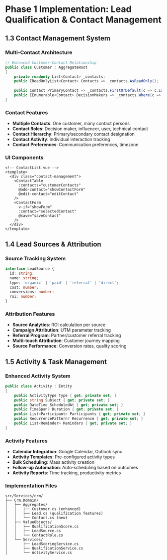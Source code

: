 # Phase 1 Implementation: Lead Qualification & Contact Management

## 1.3 Contact Management System

### Multi-Contact Architecture
```csharp
// Enhanced Customer-Contact Relationship
public class Customer : AggregateRoot
{
    private readonly List<Contact> _contacts;
    public IReadOnlyList<Contact> Contacts => _contacts.AsReadOnly();
    
    public Contact PrimaryContact => _contacts.FirstOrDefault(c => c.IsPrimary);
    public IEnumerable<Contact> DecisionMakers => _contacts.Where(c => c.Role == ContactRole.DecisionMaker);
}
```

### Contact Features
- **Multiple Contacts**: One customer, many contact persons
- **Contact Roles**: Decision maker, influencer, user, technical contact
- **Contact Hierarchy**: Primary/secondary contact designation
- **Contact Activity**: Individual interaction tracking
- **Contact Preferences**: Communication preferences, timezone

### UI Components
```vue
<!-- ContactList.vue -->
<template>
  <div class="contact-management">
    <ContactTable 
      :contacts="customerContacts"
      @add-contact="showContactForm"
      @edit-contact="editContact"
    />
    <ContactForm 
      v-if="showForm"
      :contact="selectedContact"
      @save="saveContact"
    />
  </div>
</template>
```

## 1.4 Lead Sources & Attribution

### Source Tracking System
```typescript
interface LeadSource {
  id: string;
  name: string;
  type: 'organic' | 'paid' | 'referral' | 'direct';
  cost: number;
  conversions: number;
  roi: number;
}
```

### Attribution Features
- **Source Analytics**: ROI calculation per source
- **Campaign Attribution**: UTM parameter tracking
- **Referral Program**: Partner/customer referral tracking
- **Multi-touch Attribution**: Customer journey mapping
- **Source Performance**: Conversion rates, quality scoring

## 1.5 Activity & Task Management

### Enhanced Activity System
```csharp
public class Activity : Entity
{
    public ActivityType Type { get; private set; }
    public string Subject { get; private set; }
    public DateTime ScheduledAt { get; private set; }
    public TimeSpan? Duration { get; private set; }
    public List<Participant> Participants { get; private set; }
    public RecurrencePattern? Recurrence { get; private set; }
    public List<Reminder> Reminders { get; private set; }
}
```

### Activity Features
- **Calendar Integration**: Google Calendar, Outlook sync
- **Activity Templates**: Pre-configured activity types
- **Bulk Scheduling**: Mass activity creation
- **Follow-up Automation**: Auto-scheduling based on outcomes
- **Activity Reports**: Time tracking, productivity metrics

### Implementation Files
```
src/Services/crm/
├── Crm.Domain/
│   ├── Aggregates/
│   │   ├── Customer.cs (enhanced)
│   │   ├── Lead.cs (qualification features)
│   │   └── Contact.cs (new)
│   ├── ValueObjects/
│   │   ├── QualificationScore.cs
│   │   ├── LeadSource.cs
│   │   └── ContactRole.cs
│   └── Services/
│       ├── LeadScoringService.cs
│       ├── QualificationService.cs
│       └── ActivityService.cs
```
